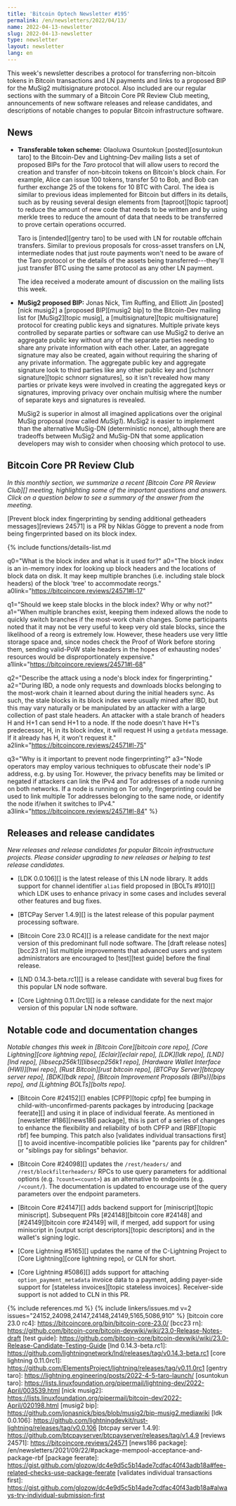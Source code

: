 ```yaml
---
title: 'Bitcoin Optech Newsletter #195'
permalink: /en/newsletters/2022/04/13/
name: 2022-04-13-newsletter
slug: 2022-04-13-newsletter
type: newsletter
layout: newsletter
lang: en
---
```

This week's newsletter describes a protocol for transferring non-bitcoin
tokens in Bitcoin transactions and LN payments and links to a proposed
BIP for the MuSig2 multisignature protocol.  Also included are our
regular sections with the summary of a Bitcoin Core PR Review Club
meeting, announcements of new software releases and release candidates,
and descriptions of notable changes to popular Bitcoin infrastructure
software.

## News

- **Transferable token scheme:** Olaoluwa Osuntokun  [posted][osuntokun
  taro] to the Bitcoin-Dev and Lightning-Dev mailing lists a set of
  proposed BIPs for the *Taro* protocol that will allow users
  to record the creation and transfer of non-bitcoin
  tokens on Bitcoin's block chain.  For example, Alice can issue 100 tokens, transfer 50 to Bob,
  and Bob can further exchange 25 of the tokens for 10 BTC with Carol.
  The idea is similar to previous ideas implemented for Bitcoin but
  differs in its details, such as by reusing several design elements
  from [taproot][topic taproot] to reduce the amount of new code that
  needs to be written and by using merkle trees to reduce the amount of
  data that needs to be transferred to prove certain operations occurred.

    Taro is [intended][gentry taro] to be used with LN for routable
    offchain transfers.  Similar to previous proposals for cross-asset
    transfers on LN, intermediate nodes that just route payments won't
    need to be aware of the Taro protocol or the details of the assets
    being transferred---they'll just transfer BTC using the same protocol
    as any other LN payment.

    The idea received a moderate amount of discussion on the mailing
    lists this week.

- **MuSig2 proposed BIP:** Jonas Nick, Tim Ruffing, and Elliott Jin
  [posted][nick musig2] a [proposed BIP][musig2 bip] to the Bitcoin-Dev
  mailing list for [MuSig2][topic musig], a [multisignature][topic
  multisignature] protocol for creating public keys and signatures.
  Multiple private keys controlled by separate parties or software can
  use MuSig2 to derive an aggregate public key without any of the
  separate parties needing to share any private information with each
  other.  Later, an aggregate signature may also be created, again
  without requiring the sharing of any private information.  The
  aggregate public key and aggregate signature look to third parties
  like any other public key and [schnorr signature][topic schnorr
  signatures], so it isn't revealed how many parties or private keys
  were involved in creating the aggregated keys or signatures, improving
  privacy over onchain multisig where the number of separate keys and
  signatures is revealed.

    MuSig2 is superior in almost all imagined applications over the
    original MuSig proposal (now called *MuSig1*).  MuSig2 is easier to
    implement than the alternative MuSig-DN (deterministic nonce),
    although there are tradeoffs between MuSig2 and MuSig-DN that some
    application developers may wish to consider when choosing which
    protocol to use.

## Bitcoin Core PR Review Club

*In this monthly section, we summarize a recent [Bitcoin Core PR Review Club][]
meeting, highlighting some of the important questions and answers.  Click on a
question below to see a summary of the answer from the meeting.*

[Prevent block index fingerprinting by sending additional getheaders messages][reviews 24571]
is a PR by Niklas Gögge to prevent a node from being fingerprinted based on its
block index.

{% include functions/details-list.md

  q0="What is the block index and what is it used for?"
  a0="The block index is an in-memory index for looking up block headers and the
locations of block data on disk. It may keep multiple branches (i.e. including
stale block headers) of the block 'tree' to accommodate reorgs."
  a0link="https://bitcoincore.reviews/24571#l-17"

  q1="Should we keep stale blocks in the block index? Why or why not?"
  a1="When multiple branches exist, keeping them indexed allows the node to
quickly switch branches if the most-work chain changes.  Some participants noted
that it may not be very useful to keep very old stale blocks, since the
likelihood of a reorg is extremely low. However, these headers use very little
storage space and, since nodes check the Proof of Work before storing them,
sending valid-PoW stale headers in the hopes of exhausting nodes' resources
would be disproportionately expensive."
  a1link="https://bitcoincore.reviews/24571#l-68"

  q2="Describe the attack using a node's block index for fingerprinting."
  a2="During IBD, a node only requests and downloads blocks belonging to the
most-work chain it learned about during the initial headers sync. As such, the
stale blocks in its block index were usually mined after IBD, but this may vary
naturally or be manipulated by an attacker with a large collection of past stale
headers. An attacker with a stale branch of headers H and H+1 can send H+1 to a
node. If the node doesn't have H+1's predecessor, H, in its block index, it will
request H using a `getdata` message. If it already has H, it won't request it."
  a2link="https://bitcoincore.reviews/24571#l-75"

  q3="Why is it important to prevent node fingerprinting?"
  a3="Node operators may employ various techniques to obfuscate their node's IP
address, e.g. by using Tor.  However, the privacy benefits may be limited or
negated if attackers can link the IPv4 and Tor addresses of a node running on
both networks. If a node is running on Tor only, fingerprinting could be used to
link multiple Tor addresses belonging to the same node, or identify the node
if/when it switches to IPv4."
  a3link="https://bitcoincore.reviews/24571#l-84"
%}

## Releases and release candidates

*New releases and release candidates for popular Bitcoin infrastructure
projects.  Please consider upgrading to new releases or helping to test
release candidates.*

- [LDK 0.0.106][] is the latest release of this LN node library.  It
  adds support for channel identifier `alias` field proposed in [BOLTs
  #910][] which LDK uses to enhance privacy in some cases and includes
  several other features and bug fixes.

- [BTCPay Server 1.4.9][] is the latest release of this popular payment
  processing software.

- [Bitcoin Core 23.0 RC4][] is a release candidate for the next major
  version of this predominant full node software.  The [draft release
  notes][bcc23 rn] list multiple improvements that advanced users and
  system administrators are encouraged to [test][test guide] before the final release.

- [LND 0.14.3-beta.rc1][] is a release candidate with several bug fixes
  for this popular LN node software.

- [Core Lightning 0.11.0rc1][] is a release candidate for the next major
  version of this popular LN node software.

## Notable code and documentation changes

*Notable changes this week in [Bitcoin Core][bitcoin core repo], [Core
Lightning][core lightning repo], [Eclair][eclair repo], [LDK][ldk repo],
[LND][lnd repo], [libsecp256k1][libsecp256k1 repo], [Hardware Wallet
Interface (HWI)][hwi repo], [Rust Bitcoin][rust bitcoin repo], [BTCPay
Server][btcpay server repo], [BDK][bdk repo], [Bitcoin Improvement
Proposals (BIPs)][bips repo], and [Lightning BOLTs][bolts repo].*

- [Bitcoin Core #24152][] enables [CPFP][topic cpfp] fee bumping in
  child-with-unconfirmed-parents packages by introducing [package
  feerate][]
  and using it in place of individual feerate. As mentioned in
  [newsletter #186][news186 package], this is part of a series of changes
  to enhance the flexibility and reliability of both CPFP and [RBF][topic rbf] fee bumping.
  This patch also [validates individual transactions first][]
  to avoid incentive-incompatible policies like "parents pay for children"
  or "siblings pay for siblings" behavior.

- [Bitcoin Core #24098][] updates the `/rest/headers/` and
  `/rest/blockfilterheaders/` RPCs to use query parameters for
  additional options (e.g. `?count=<count>`) as an alternative to endpoints (e.g.
  `/<count/`).  The documentation is updated to encourage use of the
  query parameters over the endpoint parameters.

- [Bitcoin Core #24147][] adds backend support for [miniscript][topic
  miniscript].  Subsequent PRs [#24148][bitcoin core #24148] and
  [#24149][bitcoin core #24149] will, if merged, add support for using
  miniscript in [output script descriptors][topic descriptors] and in
  the wallet's signing logic.

- [Core Lightning #5165][] updates the name of the C-Lightning Project
  to [Core Lightning][core lightning repo], or CLN for short.

- [Core Lightning #5086][] adds support for attaching
  `option_payment_metadata` invoice data to a payment, adding payer-side
  support for [stateless invoices][topic stateless invoices].
  Receiver-side support is not added to CLN in this PR.

{% include references.md %}
{% include linkers/issues.md v=2 issues="24152,24098,24147,24148,24149,5165,5086,910" %}
[bitcoin core 23.0 rc4]: https://bitcoincore.org/bin/bitcoin-core-23.0/
[bcc23 rn]: https://github.com/bitcoin-core/bitcoin-devwiki/wiki/23.0-Release-Notes-draft
[test guide]: https://github.com/bitcoin-core/bitcoin-devwiki/wiki/23.0-Release-Candidate-Testing-Guide
[lnd 0.14.3-beta.rc1]: https://github.com/lightningnetwork/lnd/releases/tag/v0.14.3-beta.rc1
[core lightning 0.11.0rc1]: https://github.com/ElementsProject/lightning/releases/tag/v0.11.0rc1
[gentry taro]: https://lightning.engineering/posts/2022-4-5-taro-launch/
[osuntokun taro]: https://lists.linuxfoundation.org/pipermail/lightning-dev/2022-April/003539.html
[nick musig2]: https://lists.linuxfoundation.org/pipermail/bitcoin-dev/2022-April/020198.html
[musig2 bip]: https://github.com/jonasnick/bips/blob/musig2/bip-musig2.mediawiki
[ldk 0.0.106]: https://github.com/lightningdevkit/rust-lightning/releases/tag/v0.0.106
[btcpay server 1.4.9]: https://github.com/btcpayserver/btcpayserver/releases/tag/v1.4.9
[reviews 24571]: https://bitcoincore.reviews/24571
[news186 package]: /en/newsletters/2021/09/22/#package-mempool-acceptance-and-package-rbf
[package feerate]: https://gist.github.com/glozow/dc4e9d5c5b14ade7cdfac40f43adb18a#fee-related-checks-use-package-feerate
[validates individual transactions first]: https://gist.github.com/glozow/dc4e9d5c5b14ade7cdfac40f43adb18a#always-try-individual-submission-first
